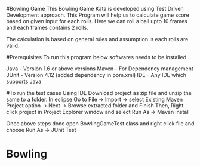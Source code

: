#Bowling Game
This Bowling Game Kata is developed using Test Driven Development approach. This Program will help us to calculate game score based on given input for each rolls. Here we can roll a ball upto 10 frames and each frames contains 2 rolls.

The calculation is based on general rules and assumption is each rolls are valid.

#Prerequisites
To run this program below softwares needs to be installed

Java - Version 1.6 or above versions
Maven - For Dependency management
JUnit - Version 4.12 (added dependency in pom.xml)
IDE - Any IDE which supports Java

#To run the test cases Using IDE
Download project as zip file and unzip the same to a folder. 
In eclipse Go to 
File -> Import -> select Existing Maven Project option -> Next -> Browse extracted folder and Finish
Then,
Right click project in Project Explorer window and select Run As -> Maven install

Once above steps done open BowlingGameTest class and right click file and choose Run As -> JUnit Test
# Bowling
